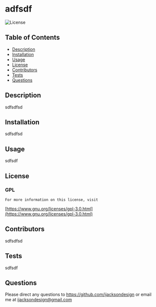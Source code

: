 
  # adfsdf
  
    ![License](https://img.shields.io/static/v1?label=license&message=GPL&color=blue?style=for-the-badge)
  
  
  ## Table of Contents
  * [Description](#description)
  * [Installation](#install)
  * [Usage](#usage)
  * [License](#license)
  * [Contributors](#contributors)
  * [Tests](#test)
  * [Questions](#questions)
  
  
  ## Description <a name="description"></a>
  sdfsdfsd
  
  ## Installation <a name="install"></a>
  sdfsdfsd

  ## Usage <a name="usage"></a>
  sdfsdf

  ## License <a name="license"></a>
  
    
  ### GPL
  

    For more information on this license, visit [https://www.gnu.org/licenses/gpl-3.0.html](https://www.gnu.org/licenses/gpl-3.0.html)
  

  ## Contributors <a name="contributors"></a>
  sdfsdfsd

  ## Tests <a name="test"></a>
  sdfsdf

  ## Questions <a name="questions"></a>
  Please direct any questions to <https://github.com/ijacksondesign> or email me at <ijacksondesign@gmail.com>
